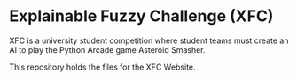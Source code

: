 # Explainable Fuzzy Challenge (XFC)

XFC is a university student competition where student teams must create an AI to play the Python Arcade game Asteroid Smasher.

This repository holds the files for the XFC Website.

